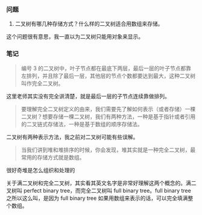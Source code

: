 ### 问题
1. 二叉树有哪几种存储方式？什么样的二叉树适合用数组来存储。

这个问题很有意思，我一直以为二叉树只能用对象来显示。

### 笔记
> 编号 3 的二叉树中，叶子节点都在最底下两层，最后一层的叶子节点都靠左排列，并且除了最后一层，其他层的节点个数都要达到最大，这种二叉树叫作完全二叉树。

这里老师其实没有完全讲清楚，就是最后一层的子节点连续靠做排列。

> 要理解完全二叉树定义的由来，我们需要先了解如何表示（或者存储）一棵二叉树？想要存储一棵二叉树，我们有两种方法，一种是基于指针或者引用的二叉链式存储法，一种是基于数组的顺序存储法。

二叉树有两种表示方法，我之前对二叉树可能有些误解。

> 当我们讲到堆和堆排序的时候，你会发现，堆其实就是一种完全二叉树，最常用的存储方式就是数组。

很好奇堆是怎么组织和处理的

关于满二叉树和完全二叉树，其实看其英文名字是非常好理解这两个概念的。满二叉树叫 perfect binary tree，而完全二叉树叫 full binary tree。full binary tree 之所以这么叫，是因为 full binary tree 如果用数组来表示的话，可以完全填满整个数组。

